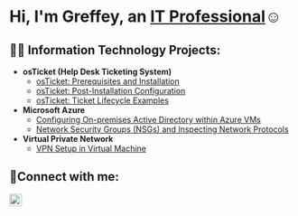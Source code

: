<h1>Hi, I'm Greffey, an <a href="https://linkedin.com/in/ggeffrard">IT Professional</a>☺</h1>

<h2>👨‍💻 Information Technology Projects:</h2>

- <b>osTicket (Help Desk Ticketing System)</b>
  - [osTicket: Prerequisites and Installation](https://github.com/Ggeffrard/osticket-prereqs)
  - [osTicket: Post-Installation Configuration](https://github.com/Ggeffrard/post-install-config)
  - [osTicket: Ticket Lifecycle Examples](https://github.com/Ggeffrard/ticket-lifecycle)
- <b>Microsoft Azure</b>
  - [Configuring On-premises Active Directory within Azure VMs](https://github.com/Ggeffrard/configure-ad)
  - [Network Security Groups (NSGs) and Inspecting Network Protocols](https://github.com/Ggeffrard/azure-network-protocols)
- <b>Virtual Private Network</b>
  - [VPN Setup in Virtual Machine ](https://github.com/Ggeffrard/Setting-UP-A-VPN)
    
<h2>🤳Connect with me:</h2>

[<img align="left" alt="Josh | LinkedIn" width="22px" src="https://cdn.jsdelivr.net/npm/simple-icons@v3/icons/linkedin.svg" />][linkedin]

[linkedin]:https://www.linkedin.com/in/ggeffrard/
